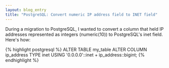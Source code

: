 ```yaml
---
layout: blog_entry
title: "PostgreSQL: Convert numeric IP address field to INET field"
---
```

During a migration to PostgreSQL, I wanted to convert a column that held IP addresses represented as integers (numeric(10)) to PostgreSQL's inet field.  Here's how:

{% highlight postgresql %}
ALTER TABLE my_table ALTER COLUMN ip_address TYPE inet
USING '0.0.0.0'::inet + ip_address::bigint;
{% endhighlight %}
